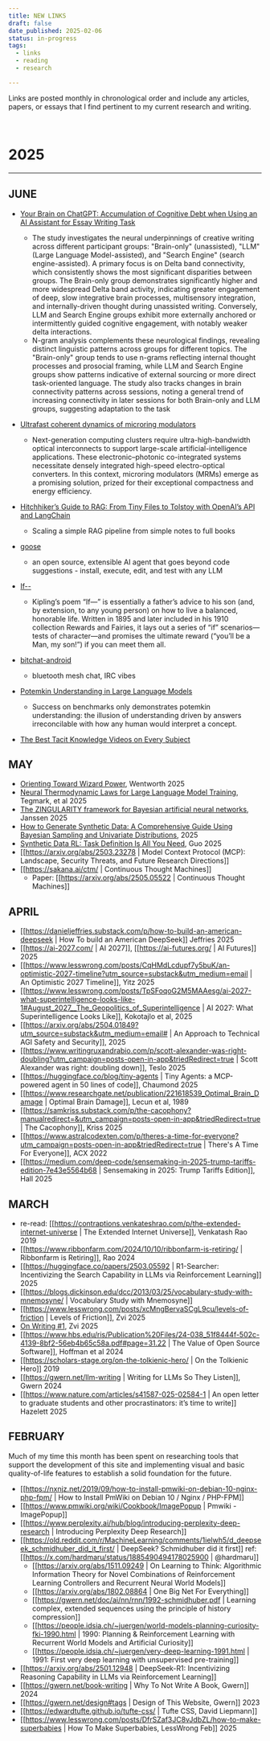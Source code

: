 ```yaml
---
title: NEW LINKS
draft: false
date_published: 2025-02-06
status: in-progress
tags:
  - links
  - reading
  - research

---
```


Links are posted monthly in chronological order and include any articles, papers, or essays that I find pertinent to my current research and writing. 

</br>

# 2025

----

## JUNE

- [Your Brain on ChatGPT: Accumulation of Cognitive Debt when Using an AI Assistant for Essay Writing Task](https://arxiv.org/abs/2506.08872)
  - The study investigates the neural underpinnings of creative writing across different participant groups: "Brain-only" (unassisted), "LLM" (Large Language Model-assisted), and "Search Engine" (search engine-assisted). A primary focus is on Delta band connectivity, which consistently shows the most significant disparities between groups. The Brain-only group demonstrates significantly higher and more widespread Delta band activity, indicating greater engagement of deep, slow integrative brain processes, multisensory integration, and internally-driven thought during unassisted writing. Conversely, LLM and Search Engine groups exhibit more externally anchored or intermittently guided cognitive engagement, with notably weaker delta interactions.
  - N-gram analysis complements these neurological findings, revealing distinct linguistic patterns across groups for different topics. The "Brain-only" group tends to use n-grams reflecting internal thought processes and prosocial framing, while LLM and Search Engine groups show patterns indicative of external sourcing or more direct task-oriented language. The study also tracks changes in brain connectivity patterns across sessions, noting a general trend of increasing connectivity in later sessions for both Brain-only and LLM groups, suggesting adaptation to the task

- [Ultrafast coherent dynamics of microring modulators](https://www.nature.com/articles/s41566-025-01686-1)
  - Next-generation computing clusters require ultra-high-bandwidth optical interconnects to support large-scale artificial-intelligence applications. These electronic–photonic co-integrated systems necessitate densely integrated high-speed electro-optical converters. In this context, microring modulators (MRMs) emerge as a promising solution, prized for their exceptional compactness and energy efficiency.

- [Hitchhiker’s Guide to RAG: From Tiny Files to Tolstoy with OpenAI’s API and LangChain](https://towardsdatascience.com/hitchhikers-guide-to-rag-from-tiny-files-to-tolstoy-with-openais-api-and-langchain/)
  - Scaling a simple RAG pipeline from simple notes to full books

- [goose](https://github.com/block/goose)
  - an open source, extensible AI agent that goes beyond code suggestions - install, execute, edit, and test with any LLM

- [If--](https://www.poetryfoundation.org/poems/46473/if---)
  - Kipling’s poem “If—” is essentially a father’s advice to his son (and, by extension, to any young person) on how to live a balanced, honorable life. Written in 1895 and later included in his 1910 collection Rewards and Fairies, it lays out a series of “if” scenarios—tests of character—and promises the ultimate reward (“you’ll be a Man, my son!”) if you can meet them all.

- [bitchat-android](https://github.com/permissionlesstech/bitchat-android)
  - bluetooth mesh chat, IRC vibes

- [Potemkin Understanding in Large Language Models](https://arxiv.org/abs/2506.21521)
  - Success on benchmarks only demonstrates potemkin understanding: the illusion of understanding driven by answers irreconcilable with how any human would interpret a concept.

- [The Best Tacit Knowledge Videos on Every Subject](https://www.lesswrong.com/posts/SXJGSPeQWbACveJhs/the-best-tacit-knowledge-videos-on-every-subject)


## MAY

* [Orienting Toward Wizard Power](https://www.lesswrong.com/posts/Wg6ptgi2DupFuAnXG/orienting-toward-wizard-power), Wentworth 2025
* [Neural Thermodynamic Laws for Large Language Model Training](https://arxiv.org/pdf/2505.10559), Tegmark, et al 2025
* [The ZINGULARITY framework for Bayesian artificial neural networks](https://www.aanda.org/10.1051/0004-6361/202553785), Janssen 2025
* [How to Generate Synthetic Data: A Comprehensive Guide Using Bayesian Sampling and Univariate Distributions](https://towardsdatascience.com/how-to-generate-synthetic-data-a-comprehensive-guide-using-bayesian-sampling-and-univariate-distributions/), 2025
* [Synthetic Data RL: Task Definition Is All You Need](https://huggingface.co/papers/2505.17063), Guo 2025
* [[https://arxiv.org/abs/2503.23278 | Model Context Protocol (MCP): Landscape, Security Threats, and Future Research Directions]]
* [[https://sakana.ai/ctm/ | Continuous Thought Machines]]
  * Paper: [[https://arxiv.org/abs/2505.05522 | Continuous Thought Machines]]



## APRIL

* [[https://danieljeffries.substack.com/p/how-to-build-an-american-deepseek | How To build an American DeepSeek]] Jeffries 2025
* [[https://ai-2027.com/ | AI 2027]], [[https://ai-futures.org/ | AI Futures]] 2025
* [[https://www.lesswrong.com/posts/CqHMdLcdupf7y5buK/an-optimistic-2027-timeline?utm_source=substack&utm_medium=email | An Optimistic 2027 Timeline]], Yitz 2025
* [[https://www.lesswrong.com/posts/TpSFoqoG2M5MAAesg/ai-2027-what-superintelligence-looks-like-1#August_2027__The_Geopolitics_of_Superintelligence | AI 2027: What Superintelligence Looks Like]], Kokotajlo et al, 2025
* [[https://arxiv.org/abs/2504.01849?utm_source=substack&utm_medium=email# | An Approach to Technical AGI Safety and Security]], 2025
* [[https://www.writingruxandrabio.com/p/scott-alexander-was-right-doubling?utm_campaign=posts-open-in-app&triedRedirect=true | Scott Alexander was right: doubling down]], Teslo 2025
* [[https://huggingface.co/blog/tiny-agents | Tiny Agents: a MCP-powered agent in 50 lines of code]], Chaumond 2025
* [[https://www.researchgate.net/publication/221618539_Optimal_Brain_Damage | Optimal Brain Damage]], Lecun et al, 1989
* [[https://samkriss.substack.com/p/the-cacophony?manualredirect=&utm_campaign=posts-open-in-app&triedRedirect=true | The Cacophony]], Kriss 2025
* [[https://www.astralcodexten.com/p/theres-a-time-for-everyone?utm_campaign=posts-open-in-app&triedRedirect=true | There's A Time For Everyone]], ACX 2022
* [[https://medium.com/deep-code/sensemaking-in-2025-trump-tariffs-edition-7e43e5564b68 | Sensemaking in 2025: Trump Tariffs Edition]], Hall 2025


## MARCH

* re-read: [[https://contraptions.venkateshrao.com/p/the-extended-internet-universe | The Extended Internet Universe]], Venkatash Rao 2019
* [[https://www.ribbonfarm.com/2024/10/10/ribbonfarm-is-retiring/ | Ribbonfarm is Retiring]], Rao 2024
* [[https://huggingface.co/papers/2503.05592 | R1-Searcher: Incentivizing the Search Capability in LLMs via Reinforcement Learning]] 2025
* [[https://blogs.dickinson.edu/dcc/2013/03/25/vocabulary-study-with-mnemosyne/ | Vocabulary Study with Mnemosyne]]
* [[https://www.lesswrong.com/posts/xcMngBervaSCgL9cu/levels-of-friction | Levels of Friction]], Zvi 2025
* [On Writing #1](https://substack.com/@thezvi/p-155272667), Zvi 2025
* [[https://www.hbs.edu/ris/Publication%20Files/24-038_51f8444f-502c-4139-8bf2-56eb4b65c58a.pdf#page=31.22 | The Value of Open Source Software]], Hoffman et al 2024
* [[https://scholars-stage.org/on-the-tolkienic-hero/ | On the Tolkienic Hero]] 2019
* [[https://gwern.net/llm-writing | Writing for LLMs So They Listen]], Gwern 2024
* [[https://www.nature.com/articles/s41587-025-02584-1 | An open letter to graduate students and other procrastinators: it’s time to write]] Hazelett 2025


## FEBRUARY

Much of my time this month has been spent on researching tools that support the development of this site and implementing visual and basic quality-of-life features to establish a solid foundation for the future. 

- [[https://nxnjz.net/2019/09/how-to-install-pmwiki-on-debian-10-nginx-php-fpm/ | How to Install PmWiki on Debian 10 / Nginx / PHP-FPM]] 
- [[https://www.pmwiki.org/wiki/Cookbook/ImagePopup | Pmwiki - ImagePopup]]
- [[https://www.perplexity.ai/hub/blog/introducing-perplexity-deep-research | Introducing Perplexity Deep Research]]
- [[https://old.reddit.com/r/MachineLearning/comments/1ielwh5/d_deepseek_schmidhuber_did_it_first/ | DeepSeek? Schmidhuber did it first]]  ref: [[https://x.com/hardmaru/status/1885490494178025900 | @hardmaru]]
  - [[https://arxiv.org/abs/1511.09249 | On Learning to Think: Algorithmic Information Theory for Novel Combinations of Reinforcement Learning Controllers and Recurrent Neural World Models]]
  - [[https://arxiv.org/abs/1802.08864 | One Big Net For Everything]]
  - [[https://gwern.net/doc/ai/nn/rnn/1992-schmidhuber.pdf | Learning complex, extended sequences using the principle of history compression]]
  - [[https://people.idsia.ch/~juergen/world-models-planning-curiosity-fki-1990.html | 1990: Planning & Reinforcement Learning with Recurrent World Models and Artificial Curiosity]]
  - [[https://people.idsia.ch/~juergen/very-deep-learning-1991.html | 1991: First very deep learning with unsupervised pre-training]]
- [[https://arxiv.org/abs/2501.12948 | DeepSeek-R1: Incentivizing Reasoning Capability in LLMs via Reinforcement Learning]]
- [[https://gwern.net/book-writing | Why To Not Write A Book, Gwern]] 2024
- [[https://gwern.net/design#tags | Design of This Website, Gwern]] 2023
- [[https://edwardtufte.github.io/tufte-css/ | Tufte CSS, David Liepmann]]
- [[https://www.lesswrong.com/posts/DfrSZaf3JC8vJdbZL/how-to-make-superbabies | How To Make Superbabies, LessWrong Feb]] 2025